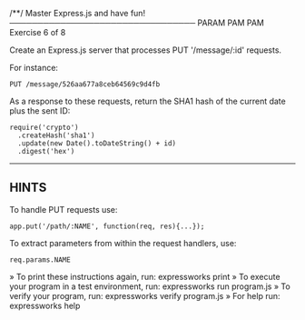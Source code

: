 /**/
Master Express.js and have fun!
─────────────────────────────────
 PARAM PAM PAM
 Exercise 6 of 8

Create an Express.js server that processes PUT '/message/:id' requests.

For instance:

    PUT /message/526aa677a8ceb64569c9d4fb

As a response to these requests, return the SHA1 hash of the current date
plus the sent ID:

    require('crypto')
      .createHash('sha1')
      .update(new Date().toDateString() + id)
      .digest('hex')

-------------------------------------------------------------------------------

## HINTS

To handle PUT requests use:

    app.put('/path/:NAME', function(req, res){...});

To extract parameters from within the request handlers, use:

    req.params.NAME

 » To print these instructions again, run: expressworks print
 » To execute your program in a test environment, run: expressworks run program.js
 » To verify your program, run: expressworks verify program.js
 » For help run: expressworks help
